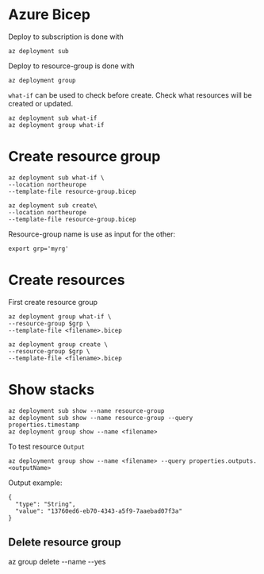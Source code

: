 # Azure Bicep

Deploy to subscription is done with

```shell
az deployment sub
```

Deploy to resource-group is done with

```shell
az deployment group
```

`what-if` can be used to check before create.
Check what resources will be created or updated.

```shell
az deployment sub what-if
az deployment group what-if
```

# Create resource group

```shell
az deployment sub what-if \
--location northeurope
--template-file resource-group.bicep

az deployment sub create\
--location northeurope
--template-file resource-group.bicep
```

Resource-group name is use as input for the other:

```shell
export grp='myrg'
```

# Create resources

First create resource group

```
az deployment group what-if \
--resource-group $grp \
--template-file <filename>.bicep

az deployment group create \
--resource-group $grp \
--template-file <filename>.bicep
```

# Show stacks

```
az deployment sub show --name resource-group
az deployment sub show --name resource-group --query properties.timestamp
az deployment group show --name <filename>
```

To test resource `Output`

```
az deployment group show --name <filename> --query properties.outputs.<outputName>
```

Output example:

```shell
{
  "type": "String",
  "value": "13760ed6-eb70-4343-a5f9-7aaebad07f3a"
}
```

## Delete resource group

az group delete --name <resource-group-name> --yes
